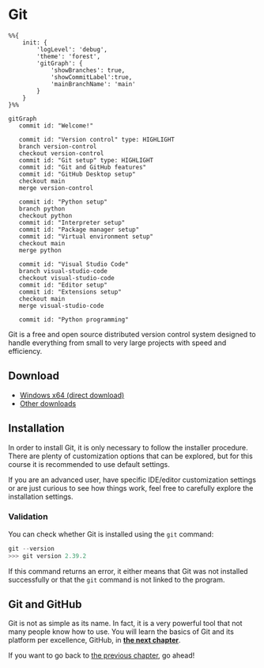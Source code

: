 # Git

```mermaid
%%{
    init: {
        'logLevel': 'debug',
        'theme': 'forest',
        'gitGraph': {
            'showBranches': true,
            'showCommitLabel':true,
            'mainBranchName': 'main'
        }
    }
}%%

gitGraph
   commit id: "Welcome!"

   commit id: "Version control" type: HIGHLIGHT
   branch version-control
   checkout version-control
   commit id: "Git setup" type: HIGHLIGHT
   commit id: "Git and GitHub features"
   commit id: "GitHub Desktop setup"
   checkout main
   merge version-control

   commit id: "Python setup"
   branch python
   checkout python
   commit id: "Interpreter setup"
   commit id: "Package manager setup"
   commit id: "Virtual environment setup"
   checkout main
   merge python

   commit id: "Visual Studio Code"
   branch visual-studio-code
   checkout visual-studio-code
   commit id: "Editor setup"
   commit id: "Extensions setup"
   checkout main
   merge visual-studio-code

   commit id: "Python programming"
```

Git is a free and open source distributed version control system designed to handle everything from small to very large projects with speed and efficiency.

## Download

* [Windows x64 (direct download)](https://github.com/git-for-windows/git/releases/download/v2.39.2.windows.1/Git-2.39.2-64-bit.exe)
* [Other downloads](https://git-scm.com/downloads)

## Installation

In order to install Git, it is only necessary to follow the installer procedure. There are plenty of customization options that can be explored, but for this course it is recommended to use default settings.

If you are an advanced user, have specific IDE/editor customization settings or are just curious to see how things work, feel free to carefully explore the installation settings.

### Validation

You can check whether Git is installed using the `git` command:

```powershell
git --version
>>> git version 2.39.2
```

If this command returns an error, it either means that Git was not installed successfully or that the `git` command is not linked to the program.

## Git and GitHub

Git is not as simple as its name. In fact, it is a very powerful tool that not many people know how to use. You will learn the basics of Git and its platform per excellence, GitHub, in [**the next chapter**](../github/README.md).

If you want to go back to [the previous chapter](/README.md), go ahead!
